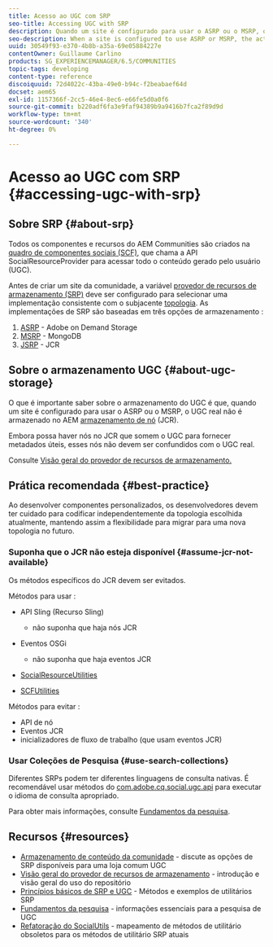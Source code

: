 ```yaml
---
title: Acesso ao UGC com SRP
seo-title: Accessing UGC with SRP
description: Quando um site é configurado para usar o ASRP ou o MSRP, o UGC real não é armazenado AEM armazenamento de nós (JCR)
seo-description: When a site is configured to use ASRP or MSRP, the actual UGC is not be stored in AEM's node store (JCR)
uuid: 30549f93-e370-4b8b-a35a-69e05884227e
contentOwner: Guillaume Carlino
products: SG_EXPERIENCEMANAGER/6.5/COMMUNITIES
topic-tags: developing
content-type: reference
discoiquuid: 72d4022c-43ba-49e0-b94c-f2beabaef64d
docset: aem65
exl-id: 1157366f-2cc5-46e4-8ec6-e66fe5d0a0f6
source-git-commit: b220adf6fa3e9faf94389b9a9416b7fca2f89d9d
workflow-type: tm+mt
source-wordcount: '340'
ht-degree: 0%

---
```


# Acesso ao UGC com SRP {#accessing-ugc-with-srp}

## Sobre SRP {#about-srp}

Todos os componentes e recursos do AEM Communities são criados na [quadro de componentes sociais (SCF)](/help/communities/scf.md), que chama a API SocialResourceProvider para acessar todo o conteúdo gerado pelo usuário (UGC).

Antes de criar um site da comunidade, a variável [provedor de recursos de armazenamento (SRP)](/help/communities/working-with-srp.md) deve ser configurado para selecionar uma implementação consistente com o subjacente [topologia](/help/communities/topologies.md). As implementações de SRP são baseadas em três opções de armazenamento :

1. [ASRP](/help/communities/asrp.md) - Adobe on Demand Storage
1. [MSRP](/help/communities/msrp.md) - MongoDB
1. [JSRP](/help/communities/jsrp.md) - JCR

## Sobre o armazenamento UGC {#about-ugc-storage}

O que é importante saber sobre o armazenamento do UGC é que, quando um site é configurado para usar o ASRP ou o MSRP, o UGC real não é armazenado no AEM [armazenamento de nó](/help/sites-deploying/data-store-config.md) (JCR).

Embora possa haver nós no JCR que somem o UGC para fornecer metadados úteis, esses nós não devem ser confundidos com o UGC real.

Consulte [Visão geral do provedor de recursos de armazenamento.](/help/communities/srp.md)

## Prática recomendada {#best-practice}

Ao desenvolver componentes personalizados, os desenvolvedores devem ter cuidado para codificar independentemente da topologia escolhida atualmente, mantendo assim a flexibilidade para migrar para uma nova topologia no futuro.

### Suponha que o JCR não esteja disponível {#assume-jcr-not-available}

Os métodos específicos do JCR devem ser evitados.

Métodos para usar :

* API Sling (Recurso Sling)

   * não suponha que haja nós JCR

* Eventos OSGi

   * não suponha que haja eventos JCR

* [SocialResourceUtilities](/help/communities/socialutils.md#socialresourceutilities-package)
* [SCFUtilities](/help/communities/socialutils.md#scfutilities-package)

Métodos para evitar :

* API de nó
* Eventos JCR
* inicializadores de fluxo de trabalho (que usam eventos JCR)

### Usar Coleções de Pesquisa {#use-search-collections}

Diferentes SRPs podem ter diferentes linguagens de consulta nativas. É recomendável usar métodos do [com.adobe.cq.social.ugc.api](https://helpx.adobe.com/experience-manager/6-5/sites/developing/using/reference-materials/javadoc/com/adobe/cq/social/ugc/api/package-summary.html) para executar o idioma de consulta apropriado.

Para obter mais informações, consulte [Fundamentos da pesquisa](/help/communities/search-implementation.md).

## Recursos {#resources}

* [Armazenamento de conteúdo da comunidade](/help/communities/working-with-srp.md) - discute as opções de SRP disponíveis para uma loja comum UGC
* [Visão geral do provedor de recursos de armazenamento](/help/communities/srp.md) - introdução e visão geral do uso do repositório
* [Princípios básicos de SRP e UGC](/help/communities/srp-and-ugc.md) - Métodos e exemplos de utilitários SRP
* [Fundamentos da pesquisa](/help/communities/search-implementation.md) - informações essenciais para a pesquisa de UGC
* [Refatoração do SocialUtils](/help/communities/socialutils.md) - mapeamento de métodos de utilitário obsoletos para os métodos de utilitário SRP atuais
